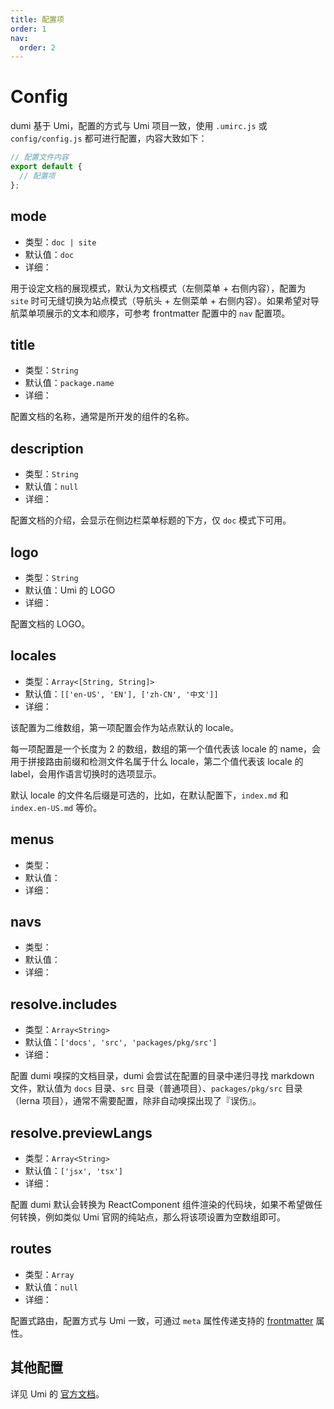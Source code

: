 ```yaml
---
title: 配置项
order: 1
nav:
  order: 2
---
```


# Config

dumi 基于 Umi，配置的方式与 Umi 项目一致，使用 `.umirc.js` 或 `config/config.js` 都可进行配置，内容大致如下：

```js
// 配置文件内容
export default {
  // 配置项
};
```

## mode

- 类型：`doc | site`
- 默认值：`doc`
- 详细：

用于设定文档的展现模式，默认为文档模式（左侧菜单 + 右侧内容），配置为 `site` 时可无缝切换为站点模式（导航头 + 左侧菜单 + 右侧内容）。如果希望对导航菜单项展示的文本和顺序，可参考 frontmatter 配置中的 `nav` 配置项。

## title

- 类型：`String`
- 默认值：`package.name`
- 详细：

配置文档的名称，通常是所开发的组件的名称。

## description

- 类型：`String`
- 默认值：`null`
- 详细：

配置文档的介绍，会显示在侧边栏菜单标题的下方，仅 `doc` 模式下可用。

## logo

- 类型：`String`
- 默认值：Umi 的 LOGO
- 详细：

配置文档的 LOGO。

## locales

- 类型：`Array<[String, String]>`
- 默认值：`[['en-US', 'EN'], ['zh-CN', '中文']]`
- 详细：

该配置为二维数组，第一项配置会作为站点默认的 locale。

每一项配置是一个长度为 2 的数组，数组的第一个值代表该 locale 的 name，会用于拼接路由前缀和检测文件名属于什么 locale，第二个值代表该 locale 的 label，会用作语言切换时的选项显示。

默认 locale 的文件名后缀是可选的，比如，在默认配置下，`index.md` 和 `index.en-US.md` 等价。

## menus

- 类型：
- 默认值：
- 详细：

## navs

- 类型：
- 默认值：
- 详细：

## resolve.includes

- 类型：`Array<String>`
- 默认值：`['docs', 'src', 'packages/pkg/src']`
- 详细：

配置 dumi 嗅探的文档目录，dumi 会尝试在配置的目录中递归寻找 markdown 文件，默认值为 `docs` 目录、`src` 目录（普通项目）、`packages/pkg/src` 目录（lerna 项目），通常不需要配置，除非自动嗅探出现了『误伤』。

## resolve.previewLangs

- 类型：`Array<String>`
- 默认值：`['jsx', 'tsx']`
- 详细：

配置 dumi 默认会转换为 ReactComponent 组件渲染的代码块，如果不希望做任何转换，例如类似 Umi 官网的纯站点，那么将该项设置为空数组即可。

## routes

- 类型：`Array`
- 默认值：`null`
- 详细：

配置式路由，配置方式与 Umi 一致，可通过 `meta` 属性传递支持的 [frontmatter](/config/frontmatter) 属性。

## 其他配置

详见 Umi 的 [官方文档](https://umijs.org/config)。
